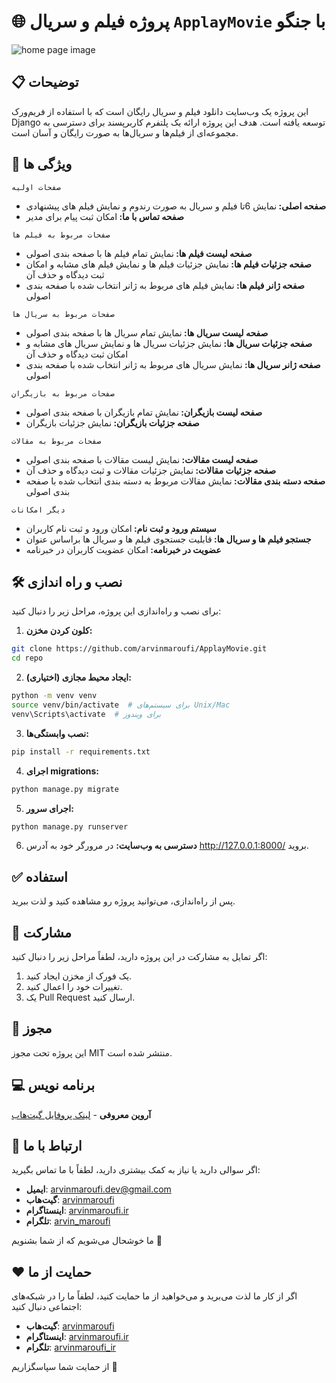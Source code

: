 # 🌐 **پروژه فیلم و سریال `ApplayMovie` با جنگو**

![home page image](screenshot.png "home page")

## 📋 توضیحات
این پروژه یک وب‌سایت دانلود فیلم و سریال رایگان است که با استفاده از فریم‌ورک Django توسعه یافته است. هدف این پروژه ارائه یک پلتفرم کاربرپسند برای دسترسی به مجموعه‌ای از فیلم‌ها و سریال‌ها به صورت رایگان و آسان است.

## 🚀 ویژگی ها

`صفحات اولیه`
- <b>صفحه اصلی: </b>نمایش 6تا فیلم و سریال  به صورت رندوم و نمایش فیلم های پیشنهادی
- <b>صفحه تماس با ما: </b>امکان ثبت پیام برای مدیر

`صفحات مربوط به فیلم ها`
- <b>صفحه لیست فیلم ها: </b>نمایش تمام فیلم ها با صفحه بندی اصولی
- <b>صفحه جزئیات فیلم ها: </b>نمایش جزئیات فیلم ها و نمایش فیلم های مشابه و امکان ثبت دیدگاه و حذف آن
- <b>صفحه ژانر فیلم ها: </b>نمایش فیلم های مربوط به ژانر انتخاب شده با صفحه بندی اصولی

`صفحات مربوط به سریال ها`
- <b>صفحه لیست سریال ها: </b>نمایش تمام سریال ها با صفحه بندی اصولی
- <b>صفحه جزئیات سریال ها: </b>نمایش جزئیات سریال ها و نمایش سریال های مشابه و امکان ثبت دیدگاه و حذف آن
- <b>صفحه ژانر سریال ها: </b>نمایش سریال های مربوط به ژانر انتخاب شده با صفحه بندی اصولی

`صفحات مربوط به بازیگران`
- <b>صفحه لیست بازیگران: </b>نمایش تمام بازیگران با صفحه بندی اصولی
- <b>صفحه جزئیات بازیگران: </b>نمایش جزئیات بازیگران 

`صفحات مربوط به مقالات`
- <b>صفحه لیست مقالات: </b>نمایش لیست مقالات با صفحه بندی اصولی
- <b>صفحه جزئیات مقالات: </b>نمایش جزئیات مقالات و ثبت دیدگاه و حذف آن
- <b>صفحه دسته بندی مقالات: </b>نمایش مقالات مربوط به دسته بندی انتخاب شده با صفحه بندی اصولی

`دیگر امکانات`
- <b>سیستم ورود و ثبت نام: </b>امکان ورود و ثبت نام کاربران
- <b>جستجو فیلم ها و سریال ها: </b>قابلیت جستجوی فیلم ها و سریال ها براساس عنوان
- <b>عضویت در خبرنامه: </b>امکان عضویت کاربران در خبرنامه

## 🛠️ نصب و راه اندازی
برای نصب و راه‌اندازی این پروژه، مراحل زیر را دنبال کنید:

1. **کلون کردن مخزن:**

```bash
git clone https://github.com/arvinmaroufi/ApplayMovie.git
cd repo
```

2. **ایجاد محیط مجازی (اختیاری):**

```bash
python -m venv venv
source venv/bin/activate  # برای سیستم‌های Unix/Mac
venv\Scripts\activate  # برای ویندوز
```

3. **نصب وابستگی‌ها:**
   
```bash
pip install -r requirements.txt
```

4. **اجرای migrations:**

```bash
python manage.py migrate
```

5. **اجرای سرور:**

```bash
python manage.py runserver
```

6. **دسترسی به وب‌سایت:**
   در مرورگر خود به آدرس http://127.0.0.1:8000/ بروید.

## ✅ استفاده

پس از راه‌اندازی، می‌توانید پروژه رو مشاهده کنید و لذت ببرید.

## 🎯 مشارکت

اگر تمایل به مشارکت در این پروژه دارید، لطفاً مراحل زیر را دنبال کنید:

1. یک فورک از مخزن ایجاد کنید.
2. تغییرات خود را اعمال کنید.
3. یک Pull Request ارسال کنید.

## 🧾 مجوز

این پروژه تحت مجوز MIT منتشر شده است.

## 💻 برنامه نویس

**آروین معروفی** - [لینک پروفایل گیت‌هاب](https://github.com/arvinmaroufi)

## 💬 ارتباط با ما

اگر سوالی دارید یا نیاز به کمک بیشتری دارید، لطفاً با ما تماس بگیرید:

- **ایمیل**: [arvinmaroufi.dev@gmail.com](mailto:arvinmaroufi.dev@gmail.com)
- **گیت‌هاب**: [arvinmaroufi](https://github.com/arvinmaroufi/arvinmaroufi/issues)
- **اینستاگرام**: [arvinmaroufi.ir](https://instagram.com/arvinmaroufi.ir)
- **تلگرام**: [arvin_maroufi](https://t.me/arvin_maroufi)

ما خوشحال می‌شویم که از شما بشنویم 🙏

## ❤️ حمایت از ما

اگر از کار ما لذت می‌برید و می‌خواهید از ما حمایت کنید، لطفاً ما را در شبکه‌های اجتماعی دنبال کنید:

- **گیت‌هاب**: [arvinmaroufi](https://github.com/arvinmaroufi)
- **اینستاگرام**: [arvinmaroufi.ir](https://instagram.com/arvinmaroufi.ir)
- **تلگرام**: [arvinmaroufi_ir](https://t.me/arvinmaroufi_ir)

از حمایت شما سپاسگزاریم 🙏
